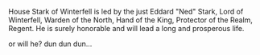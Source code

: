 House Stark of Winterfell is led by the just Eddard "Ned" Stark, Lord of Winterfell, Warden of the North, Hand of the King, Protector of the Realm,
Regent.  He is surely honorable and will lead a long and prosperous life.

or will he?  dun dun dun...